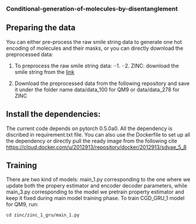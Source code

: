 ### Conditional-generation-of-molecules-by-disentanglement

## Preparing the data
You can either pre-process the raw smile string data to generate one hot encoding of molecules and their masks, or you can directly download the preprocessed data:
1. To preprocess the raw smile string data:
⋅⋅1.
⋅⋅2. ZINC: download the smile string from the [link](https://www.dropbox.com/sh/621ufmvqgg5h2d8/AAC5y8QTKdtEdBa4HX0jX8fwa/data/zinc?dl=0&preview=250k_rndm_zinc_drugs_clean.smi&subfolder_nav_tracking=1)

1. Download the preprocessed data from the following repository and save it under the folder name data/data_100 for QM9 or data/data_278 for ZINC

## Install the dependencies:
The current code depends on pytorch 0.5.0a0. All the dependency is discribed in requirement.txt file. You can also use the Dockerfile to set up all the dependency or directly pull the ready image from the following cite https://cloud.docker.com/u/2012913/repository/docker/2012913/sdvae_5_8

## Training 

There are two kind of models: main_1.py corresponding to the one where we update both the propery estimator and encoder decoder parameters, while main_3.py corresponding to the model we pretrain property estimator and keep it fixed during main model training phase.
To train CGD_GRU_1 model for QM9, run:
```
cd zinc/zinc_1_gru/main_1.py
```
